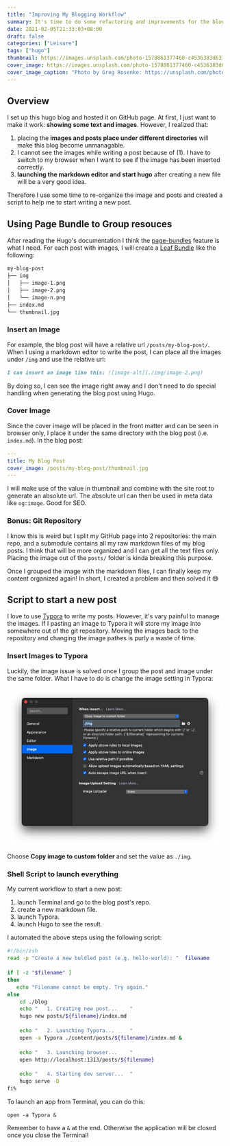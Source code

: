 ```yaml
---
title: "Improving My Blogging Workflow"
summary: It's time to do some refactoring and improvements for the blog!
date: 2021-02-05T21:33:03+08:00
draft: false
categories: ["Leisure"]
tags: ["hugo"]
thumbnail: https://images.unsplash.com/photo-1578861377460-c4536383d637?ixlib=rb-1.2.1&ixid=MXwxMjA3fDB8MHxwaG90by1wYWdlfHx8fGVufDB8fHw%3D&auto=format&fit=crop&w=1280&h=630&q=80
cover_image: https://images.unsplash.com/photo-1578861377460-c4536383d637?ixlib=rb-1.2.1&ixid=MXwxMjA3fDB8MHxwaG90by1wYWdlfHx8fGVufDB8fHw%3D&auto=format&fit=crop&w=1280&h=630&q=80
cover_image_caption: "Photo by Greg Rosenke: https://unsplash.com/photos/gPEMUZHwal4"
---
```


## Overview


I set up this hugo blog and hosted it on GitHub page. At first, I just want to make it work: **showing some text and images**. However, I realized that:

1. placing the **images and posts place under different directories** will make this blog become unmanagable.
2. I cannot see the images while writing a post because of (1). I have to switch to my browser when I want to see if the image has been inserted correctly.
3. **launching the markdown editor and start hugo** after creating a new file will be a very good idea.

Therefore I use some time to re-organize the image and posts and created a script to help me to start writing a new post.

## Using Page Bundle to Group resouces

After reading the Hugo's documentation I think the [page-bundles](https://gohugo.io/content-management/organization/#page-bundles) feature is what I need. For each post with images, I will create a [Leaf Bundle](https://gohugo.io/content-management/page-bundles/) like the following:

```bash
my-blog-post
├── img
│   ├── image-1.png
│   ├── image-2.png
│   └── image-n.png
├── index.md
└── thumbnail.jpg
```

### Insert an Image

For example, the blog post will have a relative url `/posts/my-blog-post/`. When I using a markdown editor to write the post, I can place all the images under `/img` and use the relative url:

```markdown
I can insert an image like this: ![image-alt](./img/image-2.png)
```

By doing so, I can see the image right away and I don't need to do special handling when generating the blog post using Hugo.

### Cover Image

Since the cover image will be placed in the front matter and can be seen in browser only, I place it under the same directory with the blog post (i.e. `index.md`). In the blog post:

```yaml
---
title: My Blog Post
cover_image: /posts/my-blog-post/thumbnail.jpg
---
```

I will make use of the value in thumbnail and combine with the site root to generate an absolute url. The absolute url can then be used in meta data like `og:image`. Good for SEO.

### Bonus: Git Repository

I know this is weird but I split my GitHub page into 2 repositories: the main repo, and a submodule contains all my raw markdown files of my blog posts. I think that will be more organized and I can get all the text files only. Placing the image out of the `posts/` folder is kinda breaking this purpose.

Once I grouped the image with the markdown files, I can finally keep my content organized again! In short, I created a problem and then solved it 😅

## Script to start a new post

I love to use [Typora](https://typora.io/) to write my posts. However, it's vary painful to manage the images. If I pasting an image to Typora it will store my image into somewhere out of the git repository. Moving the images back to the repository and changing the image pathes is purly a waste of time.



### Insert Images to Typora

Luckily, the image issue is solved once I group the post and image under the same folder. What I have to do is change the image setting in Typora:

![image-20210205221146175](./img/image-20210205221146175.png)

Choose **Copy image to custom folder** and set the value as `./img`.

### Shell Script to launch everything

My current workflow to start a new post:

1. launch Terminal and go to the blog post's repo.
2. create a new markdown file.
3. launch Typora.
4. launch Hugo to see the result.

I automated the above steps using the following script:

```zsh
#!/bin/zsh
read -p "Create a new buldled post (e.g. hello-world): "  filename

if [ -z "$filename" ]
then
   echo "Filename cannot be empty. Try again."
else
    cd ./blog
    echo "   1. Creating new post...    "
    hugo new posts/${filename}/index.md

    echo "   2. Launching Typora...     "
    open -a Typora ./content/posts/${filename}/index.md &

    echo "   3. Launching browser...    "
    open http://localhost:1313/posts/${filename}

    echo "   4. Starting dev server...  "
    hugo serve -D
fi% 
```

To launch an app from Terminal, you can do this:

```
open -a Typora &
```

Remember to have a `&` at the end. Otherwise the application will be closed once you close the Terminal!

